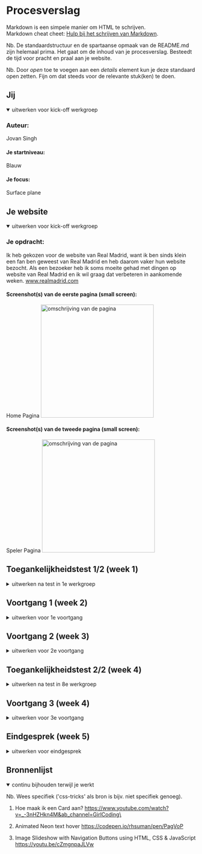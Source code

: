 # Procesverslag
Markdown is een simpele manier om HTML te schrijven.  
Markdown cheat cheet: [Hulp bij het schrijven van Markdown](https://github.com/adam-p/markdown-here/wiki/Markdown-Cheatsheet).

Nb. De standaardstructuur en de spartaanse opmaak van de README.md zijn helemaal prima. Het gaat om de inhoud van je procesverslag. Besteedt de tijd voor pracht en praal aan je website.

Nb. Door *open* toe te voegen aan een *details* element kun je deze standaard open zetten. Fijn om dat steeds voor de relevante stuk(ken) te doen.





## Jij

<details open>
  <summary>uitwerken voor kick-off werkgroep</summary>

  ### Auteur:
  Jovan Singh

  #### Je startniveau:
 Blauw

  #### Je focus:
 Surface plane
 
</details>


## Je website

<details open>
  <summary>uitwerken voor kick-off werkgroep</summary>

  ### Je opdracht:
 Ik heb gekozen voor de website van Real Madrid, want ik ben sinds klein een fan ben geweest van Real Madrid en heb daarom vaker hun website bezocht.  Als een bezoeker heb ik soms moeite gehad met dingen op website van Real Madrid en ik wil graag dat verbeteren in aankomende weken.
www.realmadrid.com
  

  #### Screenshot(s) van de eerste pagina (small screen): 
  Home Pagina
  <img src="https://user-images.githubusercontent.com/91875010/193685357-389a24c7-9cba-479b-8ae1-676c643a8455.jpg" width="300px" alt="omschrijving van de pagina">

  #### Screenshot(s) van de tweede pagina (small screen):
  Speler Pagina
  <img src="https://user-images.githubusercontent.com/91875010/193685814-0eff84ea-5a06-414e-b48c-b79b75613d03.jpg" width="300px" alt="omschrijving van de pagina">
 
  
</details>



## Toegankelijkheidstest 1/2 (week 1)

<details>
  <summary>uitwerken na test in 1e werkgroep</summary>

  ### Bevindingen
  Tijdens de les ging ik samen met een klasgenoot van mij de website van Real Madrid testen op hoe toegankelijk de site is voor mensen met een beperking. Ik heb verschillende test technieken uitgevoerd tijdens de les, zoals een elektrostimulatie-apparaat op mijn arm, een elastiek om de hand of vingers, een bril voor beperking van het zicht, een screenreader, de TAB knop en ballon voor afleiding.

  #### Screenreader
  Hier korte omschrijving: De eerste test die wij uitvoerden was screenreader. Uit de resultaten van screen reader bleek uit dat screen reader alles door elkaar leest en skipt sommige buttons. Soms herhaalt de screen reader zelfde ding drie keer en ging namen oplezen van images. 

  Hier een omschrijving van hoe het opgelost kan worden: De oplossing hiervoor is ervoor zorgen dat screen reader alleen dingen leest die belangrijk zijn, zoals buttons en linkjes. Dingen waarop gebruikers kunnen klikken en navigeren. 

  #### Muis en Toetsenbord 
  Hier korte omschrijving: Tab toets werkt goed, maar als gebruiker zie je niet goed waar je precies bent. De focus state is heel standaard, de geselecteerde element krijg zo een blauw stroke.
  Hier een omschrijving van hoe het opgelost kan worden: Ik moet ervoor zorgen dat ik zo een focus state maak voor tab waar de gebruiker goed ziet waar hij aan het navigeren is. Duidelijkere kleuren gebruiken en effecten.

   <img src="https://user-images.githubusercontent.com/91875010/193706985-8c03f62b-83be-4193-8353-1c1f77406154.jpg" width="300px" alt="omschrijving van de pagina">

  #### Motoriek (shocks, elastiekjes)
  Hier korte omschrijving: Het was heel moeilijk om naar beneden te scrollen op de website en je had niet echt controle over wat je aan het doen bent op de site. Klikken op button was heel lastig, je moet vaker klikken om op dingen. Tijdens scrollen kan je niet stil blijven precies waar je wilt. 

  #### Visueel (brillen, contrast, kleurenblind, dark/light). 
  Hier korte omschrijving: Er waren verschillende brillen die je ervoor zorgde dat je zicht beperkt werd op van de manier. Tijdens dragen van het bril was het moeilijk om sommige woorden en letters te lezen want die te klein waren en je hebt ook te maken met hoge contrast op de achtergrond en daardoor zag je dingen wazig.
  Hier een omschrijving van hoe het opgelost kan worden: Dark Mode instellen op de site en lettergrootte / letterdikkte veranderen. 
  
  <img src="https://user-images.githubusercontent.com/91875010/193707057-93ac5a1e-0d36-4891-aa4c-c1a025b7cd0d.jpg" width="300px" alt="">
  
</details>



## Voortgang 1 (week 2)

<details>
  <summary>uitwerken voor 1e voortgang</summary>

  ### Stand van zaken
  hier dit ging goed: Wat goed ging was dat ik rustig een begin maakte aan mijn code en kreeg informatie over nieuwe termen die ik nooit eerder heb gehoord. & dit was lastig: was concentreren in lessen. Ik had echt moeite met motivatie en concentreren in lessen. Ik werd ook snel afgeleid door mensen om mee heen en kon daar door minder focussen tijdens lessen. Het gevolg van dit was dat ik achter liep en had weinig gecodeerd in de week 2.
  

 <img src="https://user-images.githubusercontent.com/91875010/193707561-1a481333-c68b-4322-ac66-ee3975421c3c.png" width="300px">
  

  ### Verslag van meeting
  hier na afloop snel de uitkomsten van de meeting vastleggen: Mijn HTML voor pagina 1 was nog niet helemaal af omdat ik meer gefocuste was op vormgeving. Ik kreeg advies van studentassistentes om eerst mijn HTML helemaal af te maken en pas beginnen met vormgeven. Ik had een aantal vragen over hoe ik zo een speler kaarten naast elkaar kan zetten en dat je erop kan swipen. De studentassistentes waren behulpzaam en lieten paar methoden aan mij zien van hoe het mogelijk was.

</details>

## Voortgang 2 (week 3)

<details>
  <summary>uitwerken voor 2e voortgang</summary>

  ### Stand van zaken
  Week 3 was veel beter voor mij vergeleken met vorige twee weken. Deze week heb ik een goede voortgang gemaakt met mijn site en ben goed op weg. HTML van mijn pagina 1 is helemaal af en ben nu bezig met CSS. De motivatie is nu ook goed op weg en kan nu wat beter concentreren tijdens lessen.

<img width="300px" alt="=" src="https://user-images.githubusercontent.com/91875010/193695615-7cc03390-b118-4e7d-8221-33bb4d2b7397.png" width="300px" alt="">

  ### Verslag van meeting
  hier na afloop snel de uitkomsten van de meeting vastleggen: Mijn voortgangsgesprek van deze week was met de docent. Na afloop van de gesprek heb ik veel dingen ontdekt die niet goed zijn op mijn site en moeten beter. Mijn site heeft veel wit ruimte aan de rechterkant van mijn pagina waardoor het niet netjes lijkt en scrollen gaat alle kanten op. De heading levels stonden ook niet goed in mijn HTML en stonden door elkaar heen. Docent legde me goed uit hoe heading levels werken en heb ze kunnen aanpassen. Verder ging het gesprek gewoon goed en kreeg de horen van de docent dat ik harder aan de bak moet gaan en volgende week met meer werk komen.
  <img src="https://user-images.githubusercontent.com/91875010/193708340-36542159-45b8-48e4-8f5e-c228b70c2da8.png" width="300px" alt="">
  
</details>  
 
## Toegankelijkheidstest 2/2 (week 4)

<details>
  <summary>uitwerken na test in 8e werkgroep</summary>

  #### Screenreader
  Hier korte omschrijving (met indien nodig afbeeldingen): De screenreader leest alleen buttons / links en lees geen onnodige dingen als images, naam van image enzovoort. 
  
  #### Muis en Toetsenbord 
  Hier korte omschrijving: Muis en Toetsenbord werken goed en navigeren goed. Maar je het niet duidelijk genoeg waar je precies bent, want ik heb nog geen focus-state gezet op mijn website. Ik moet bij hover state iets maken die ervoor zorgen dat gebruikers goed zien waar ze zijn aan het Tabben. 
  
  #### Motoriek (shocks, elastiekjes)
  Hier korte omschrijving: Tijdens testen met elastiekjes ging de site vak afsluiten tijdens scrollen en was heel moelijk om te scrollen. Er werd hele tijd ingezoomd en uitgezoomd, Shawn (test partner) had geen controle en kon niet navigeren hoe die precies wou.

  <img src="https://user-images.githubusercontent.com/91875010/193707861-a5d55e43-23c6-4501-8757-f3504c174605.jpg" width="300px" alt="">
  
  #### Visueel (brillen, contrast, kleurenblind, dark/light). 
  Hier korte omschrijving: Het contrast tussen sommige gedeelten was niet goed zichtbaar dus hier moet ik wat op verzinnen. De dark/light mood is goed ingesteld en gebruiker kan kijken naar de website via beide modes. 


  <img src="https://user-images.githubusercontent.com/91875010/193707813-aa05adea-7d73-4011-8320-e5c666d10d64.jpg" width="300px" alt="">

</details>


## Voortgang 3 (week 4)

<details>
  <summary>uitwerken voor 3e voortgang</summary>

    ### Stand van zaken
    hier dit ging goed: Dit was een hele drukke week. De deadline komt dichter bij en moet nog laatste stapjes goed zetten. Ik heb wel veel stappen gemaakt. Mijn eerste pagina is af en tweede pagina is ook 50% af. Ik ga nu meer focussen op animaties en javascript dingen voegen en focus en hover state voegen. 

    dit was lastig (neem ook screenshots op van delen van je website en code): De docent vertelde dat ik te veel sections heb gebruikt en dat hoeft niet eens bij mijn HTML. Ik moet gaan gebruik maken van articles en alleen gebruik maken van section waar het nodig is. Ik moet nu mijn alle HTML gaan herschrijven en alles op nieuwe doen. Ik vind het beetje raar dat dit werd niet gezeged tegen mijn tijdens voortgangsgesprek van vorige week, maarja beter laat dan nooit. 

    ### Verslag van meeting
    hier na afloop snel de uitkomsten van de meeting vastleggen: Mijn 3e gesprek was weer met de studentasstintes. Ik liep vast bij een animatie die niet goed wou werken en gelukkig is dat opgelost door studentasstintes. Ik had nog steeds problemen met scroll-x gebruiken op speler kaarten, maar studentasstintes vertelden dat ik beide kaarten in een artical kan zetten en dan op die artical display: flex , flex-direction: row en  scroll-x: scroll zetten en dan moet het goed werken. 

  <img src="https://user-images.githubusercontent.com/91875010/193708150-f470b73d-a01b-4920-b778-01b81fc29354.png" width="300px" alt="">
  
</details>

  
  
## Eindgesprek (week 5)

<details>
  <summary>uitwerken voor eindgesprek</summary>

  ### Dit ging goed/Heb ik geleerd: Alle moeite en iritaties waren goed waard en ben trots op het resultaat wat ik bereikt heb. Ik had wel heel veel   stress om mijn site afgelopen dagen want ik moest na voortganggesprek 3 bijna mijn hele site opnieuw maken, maar het is goed gelukt. Wat ik geleerd heb is hoe ik aan hand van korte css animaties een website veel meer levendig kan laten maken. 

 
  <img src="https://user-images.githubusercontent.com/91875010/193709294-ae1bea25-a0da-4ae6-a2e7-e66f52972acf.png" width="300px" alt="">
  <img src="https://user-images.githubusercontent.com/91875010/193709300-d81be682-810d-4da3-a4e7-c68069c3bcde.png" width="300px" alt="">
  <img src="https://user-images.githubusercontent.com/91875010/193709339-ecc7f8f4-0e9b-40ae-af47-c65d0a8cf991.png" width="300px" alt="">
  <img src="https://user-images.githubusercontent.com/91875010/193709355-e1fbe248-54c1-4d74-8b8c-632489a9e00f.png" width="300px" alt="">
 
  ### Dit was lastig/Is niet gelukt: 
  Wat mij niet gelukt was de hamburger laten werken op mijn home pagina. Hij werkt wel op de tweede pagina. 
   <img  src="https://user-images.githubusercontent.com/91875010/193710390-c56c3134-b257-432b-9d06-2f1a25b63ff0.png"    width="300px" alt="">
  <img src="https://user-images.githubusercontent.com/91875010/193710439-daf28a9f-60fe-4f4a-81f4-cdc33ac5f905.png" width="300px"   alt="">
  

  
</details>





## Bronnenlijst

<details open>
  <summary>continu bijhouden terwijl je werkt</summary>

  Nb. Wees specifiek ('css-tricks' als bron is bijv. niet specifiek genoeg).

  1. Hoe maak ik een Card aan?
  https://www.youtube.com/watch?v=_-3nHZHkn4M&ab_channel=GirlCoding\
  
  2. Animated Neon text hover
  https://codepen.io/rhsuman/pen/PagVoP
  
  3. Image Slideshow with Navigation Buttons using HTML, CSS & JavaScript
  https://youtu.be/cZmgnpaJLVw
  

</details>
